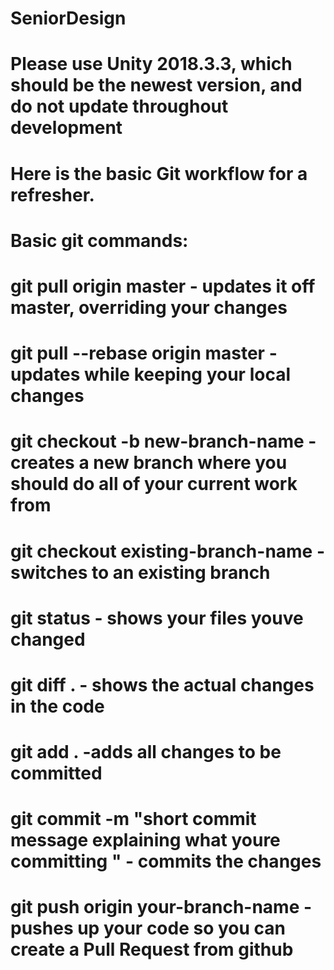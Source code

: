 ﻿# SeniorDesign
# Please use Unity 2018.3.3, which should be the newest version, and do not update throughout development

# Here is the basic Git workflow for a refresher.
# Basic git commands:
# git pull origin master - updates it off master, overriding your changes
# git pull --rebase origin master - updates while keeping your local changes
# git checkout -b new-branch-name - creates a new branch where you should do all of your current work from
# git checkout existing-branch-name - switches to an existing branch
# git status - shows your files youve changed
# git diff . - shows the actual changes in the code
# git add . -adds all changes to be committed
# git commit -m  "short commit message explaining what youre committing " - commits the changes
# git push origin your-branch-name -pushes up your code so you can create a Pull Request from github
